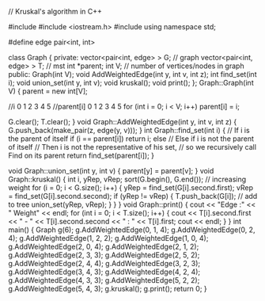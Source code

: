 // Kruskal's algorithm in C++

#include <algorithm>
#include <iostream.h>
#include <vector>
using namespace std;

#define edge pair<int, int>

class Graph {
   private:
  vector<pair<int, edge> > G;  // graph
  vector<pair<int, edge> > T;  // mst
  int *parent;
  int V;  // number of vertices/nodes in graph
   public:
  Graph(int V);
  void AddWeightedEdge(int y, int v, int z);
  int find_set(int i);
  void union_set(int y, int v);
  void kruskal();
  void print();
};
Graph::Graph(int V) {
  parent = new int[V];

  //i 0 1 2 3 4 5
  //parent[i] 0 1 2 3 4 5
  for (int i = 0; i < V; i++)
    parent[i] = i;

  G.clear();
  T.clear();
}
void Graph::AddWeightedEdge(int y, int v, int z) {
  G.push_back(make_pair(z, edge(y, v)));
}
int Graph::find_set(int i) {
  // If i is the parent of itself
  if (i == parent[i])
    return i;
  else
    // Else if i is not the parent of itself
    // Then i is not the representative of his set,
    // so we recursively call Find on its parent
    return find_set(parent[i]);
}

void Graph::union_set(int y, int v) {
  parent[y] = parent[v];
}
void Graph::kruskal() {
  int i, yRep, vRep;
  sort(G.begin(), G.end());  // increasing weight
  for (i = 0; i < G.size(); i++) {
    yRep = find_set(G[i].second.first);
    vRep = find_set(G[i].second.second);
    if (yRep != vRep) {
      T.push_back(G[i]);  // add to tree
      union_set(yRep, vRep);
    }
  }
}
void Graph::print() {
  cout << "Edge :"
     << " Weight" << endl;
  for (int i = 0; i < T.size(); i++) {
    cout << T[i].second.first << " - " << T[i].second.second << " : "
       << T[i].first;
    cout << endl;
  }
}
int main() {
  Graph g(6);
  g.AddWeightedEdge(0, 1, 4);
  g.AddWeightedEdge(0, 2, 4);
  g.AddWeightedEdge(1, 2, 2);
  g.AddWeightedEdge(1, 0, 4);
  g.AddWeightedEdge(2, 0, 4);
  g.AddWeightedEdge(2, 1, 2);
  g.AddWeightedEdge(2, 3, 3);
  g.AddWeightedEdge(2, 5, 2);
  g.AddWeightedEdge(2, 4, 4);
  g.AddWeightedEdge(3, 2, 3);
  g.AddWeightedEdge(3, 4, 3);
  g.AddWeightedEdge(4, 2, 4);
  g.AddWeightedEdge(4, 3, 3);
  g.AddWeightedEdge(5, 2, 2);
  g.AddWeightedEdge(5, 4, 3);
  g.kruskal();
  g.print();
  return 0;
}




